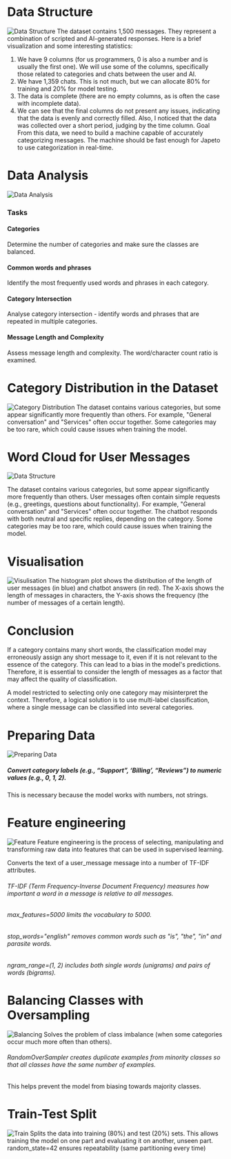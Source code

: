 # Data Structure
![Data Structure](images/14.png)
The dataset contains 1,500 messages. They represent a combination of scripted and AI-generated responses. Here is a brief visualization and some interesting statistics:
1.	We have 9 columns (for us programmers, 0 is also a number and is usually the first one). We will use some of the columns, specifically those related to categories and chats between the user and AI.
2.	We have 1,359 chats. This is not much, but we can allocate 80% for training and 20% for model testing.
3.	The data is complete (there are no empty columns, as is often the case with incomplete data).
4.	We can see that the final columns do not present any issues, indicating that the data is evenly and correctly filled. Also, I noticed that the data was collected over a short period, judging by the time column.
Goal
From this data, we need to build a machine capable of accurately categorizing messages. The machine should be fast enough for Japeto to use categorization in real-time.
# Data Analysis
![Data Analysis](images/13.png)                   
 
### Tasks
#### Categories 
Determine the number of categories and make sure the classes are balanced.
#### Common words and phrases
Identify the most frequently used words and phrases in each category.
#### Category Intersection 
Analyse category intersection - identify words and phrases that are repeated in multiple categories.
#### Message Length and Complexity
Assess message length and complexity. The word/character count ratio is examined.

# Category Distribution in the Dataset 
![Category Distribution](images/10.png)
The dataset contains various categories, but some appear significantly more frequently than others.
For example, "General conversation" and "Services" often occur together.
Some categories may be too rare, which could cause issues when training the model.








# Word Cloud for User Messages
![Data Structure](images/31.png)
 
The dataset contains various categories, but some appear significantly more frequently than others.
User messages often contain simple requests (e.g., greetings, questions about functionality).
For example, "General conversation" and "Services" often occur together.
The chatbot responds with both neutral and specific replies, depending on the category.
Some categories may be too rare, which could cause issues when training the model.



# Visualisation 
![Visulisation](images/11.png)
 The histogram plot shows the distribution of the length of user messages (in blue) and chatbot answers (in red). The X-axis shows the length of messages in characters, the Y-axis shows the frequency (the number of messages of a certain length).
# Conclusion 
If a category contains many short words, the classification model may erroneously assign any short message to it, even if it is not relevant to the essence of the category. This can lead to a bias in the model's predictions. Therefore, it is essential to consider the length of messages as a factor that may affect the quality of classification.
 
A model restricted to selecting only one category may misinterpret the context. Therefore, a logical solution is to use multi-label classification, where a single message can be classified into several categories.
# Preparing Data  
![Preparing Data](images/3.png)
 ##### Convert category labels (e.g., “Support”, ‘Billing’, “Reviews”) to numeric values (e.g., 0, 1, 2).
This is necessary because the model works with numbers, not strings.
# Feature engineering
![Feature](images/4.png)
Feature engineering is the process of selecting, manipulating and transforming raw data into features that can be used in supervised learning.

 Converts the text of a user_message message into a number of TF-IDF attributes.
###### TF-IDF (Term Frequency-Inverse Document Frequency) measures how important a word in a message is relative to all messages.
###### max_features=5000 limits the vocabulary to 5000.
###### stop_words="english" removes common words such as "is", "the", "in" and parasite words.
###### ngram_range=(1, 2) includes both single words (unigrams) and pairs of words (bigrams).



# Balancing Classes with Oversampling
![Balancing](images/5.png)
 Solves the problem of class imbalance (when some categories occur much more often than others).
###### RandomOverSampler creates duplicate examples from minority classes so that all classes have the same number of examples.
This helps prevent the model from biasing towards majority classes.
# Train-Test Split
![Train](images/6.png)
 Splits the data into training (80%) and test (20%) sets.
This allows training the model on one part and evaluating it on another, unseen part. random_state=42 ensures repeatability (same partitioning every time)
